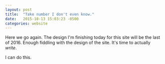 ```yaml
---
layout: post
title:  "Take number I don't even know."
date:   2015-10-13 15:03:23 -0500
categories: website
---
```

Here we go again. The design I'm finishing today for this site will be the last of 2016. Enough fiddling with the design of the site. It's time to actually _write_. 

I can do this.
